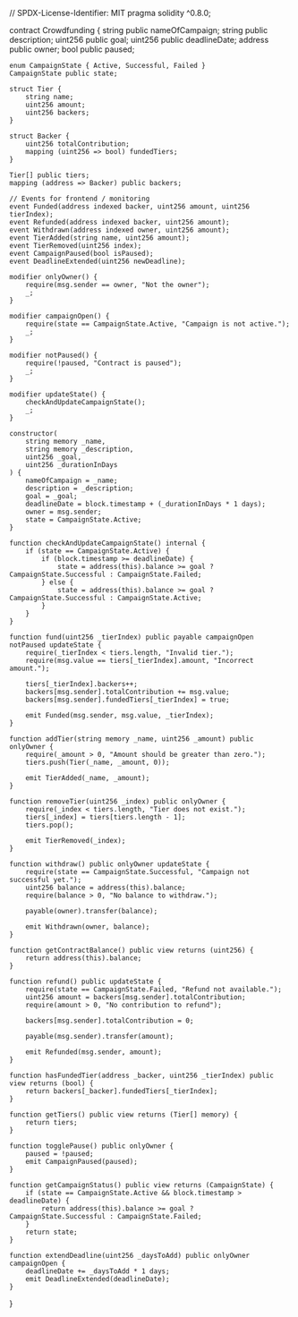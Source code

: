 // SPDX-License-Identifier: MIT 
pragma solidity ^0.8.0;

contract Crowdfunding {
    string public nameOfCampaign;
    string public description;
    uint256 public goal;
    uint256 public deadlineDate;
    address public owner;
    bool public paused;

    enum CampaignState { Active, Successful, Failed }
    CampaignState public state;

    struct Tier {
        string name;
        uint256 amount;
        uint256 backers;
    }

    struct Backer {
        uint256 totalContribution;
        mapping (uint256 => bool) fundedTiers;
    }

    Tier[] public tiers;
    mapping (address => Backer) public backers;

    // Events for frontend / monitoring
    event Funded(address indexed backer, uint256 amount, uint256 tierIndex);
    event Refunded(address indexed backer, uint256 amount);
    event Withdrawn(address indexed owner, uint256 amount);
    event TierAdded(string name, uint256 amount);
    event TierRemoved(uint256 index);
    event CampaignPaused(bool isPaused);
    event DeadlineExtended(uint256 newDeadline);

    modifier onlyOwner() {
        require(msg.sender == owner, "Not the owner");
        _;
    }

    modifier campaignOpen() {
        require(state == CampaignState.Active, "Campaign is not active.");
        _;
    }

    modifier notPaused() {
        require(!paused, "Contract is paused");
        _;
    }

    modifier updateState() {
        checkAndUpdateCampaignState();
        _;
    }

    constructor(
        string memory _name,
        string memory _description,
        uint256 _goal,
        uint256 _durationInDays
    ) {
        nameOfCampaign = _name;
        description = _description;
        goal = _goal;
        deadlineDate = block.timestamp + (_durationInDays * 1 days);
        owner = msg.sender;
        state = CampaignState.Active;
    }

    function checkAndUpdateCampaignState() internal {
        if (state == CampaignState.Active) {
            if (block.timestamp >= deadlineDate) {
                state = address(this).balance >= goal ? CampaignState.Successful : CampaignState.Failed;
            } else {
                state = address(this).balance >= goal ? CampaignState.Successful : CampaignState.Active;
            }
        }
    }

    function fund(uint256 _tierIndex) public payable campaignOpen notPaused updateState {
        require(_tierIndex < tiers.length, "Invalid tier.");
        require(msg.value == tiers[_tierIndex].amount, "Incorrect amount.");

        tiers[_tierIndex].backers++;
        backers[msg.sender].totalContribution += msg.value;
        backers[msg.sender].fundedTiers[_tierIndex] = true;

        emit Funded(msg.sender, msg.value, _tierIndex);
    }

    function addTier(string memory _name, uint256 _amount) public onlyOwner {
        require(_amount > 0, "Amount should be greater than zero.");
        tiers.push(Tier(_name, _amount, 0));

        emit TierAdded(_name, _amount);
    }

    function removeTier(uint256 _index) public onlyOwner {
        require(_index < tiers.length, "Tier does not exist.");
        tiers[_index] = tiers[tiers.length - 1];
        tiers.pop();

        emit TierRemoved(_index);
    }

    function withdraw() public onlyOwner updateState {
        require(state == CampaignState.Successful, "Campaign not successful yet.");
        uint256 balance = address(this).balance;
        require(balance > 0, "No balance to withdraw.");

        payable(owner).transfer(balance);

        emit Withdrawn(owner, balance);
    }

    function getContractBalance() public view returns (uint256) {
        return address(this).balance;
    }

    function refund() public updateState {
        require(state == CampaignState.Failed, "Refund not available.");
        uint256 amount = backers[msg.sender].totalContribution;
        require(amount > 0, "No contribution to refund");

        backers[msg.sender].totalContribution = 0;

        payable(msg.sender).transfer(amount);

        emit Refunded(msg.sender, amount);
    }

    function hasFundedTier(address _backer, uint256 _tierIndex) public view returns (bool) {
        return backers[_backer].fundedTiers[_tierIndex];
    }

    function getTiers() public view returns (Tier[] memory) {
        return tiers;
    }

    function togglePause() public onlyOwner {
        paused = !paused;
        emit CampaignPaused(paused);
    }

    function getCampaignStatus() public view returns (CampaignState) {
        if (state == CampaignState.Active && block.timestamp > deadlineDate) {
            return address(this).balance >= goal ? CampaignState.Successful : CampaignState.Failed;
        }
        return state;
    }

    function extendDeadline(uint256 _daysToAdd) public onlyOwner campaignOpen {
        deadlineDate += _daysToAdd * 1 days;
        emit DeadlineExtended(deadlineDate);
    }
}


